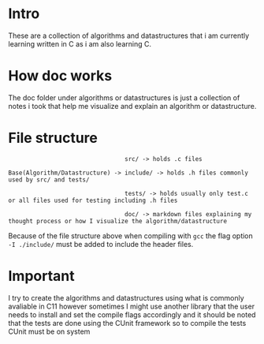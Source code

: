 # Intro

These are a collection of algorithms and datastructures that i am currently learning written in C as i am also learning C.


# How doc works

The doc folder under algorithms or datastructures is just a collection of notes i took that help me visualize and explain an algorithm or datastructure.


# File structure
```
                                 src/ -> holds .c files

Base(Algorithm/Datastructure) -> include/ -> holds .h files commonly used by src/ and tests/

                                 tests/ -> holds usually only test.c or all files used for testing including .h files 

                                 doc/ -> markdown files explaining my thought process or how I visualize the algorithm/datastructure
```

Because of the file structure above when compiling with `gcc` the flag option `-I ./include/` must be added to include the header files.

# Important

I try to create the algorithms and datastructures using what is commonly avaliable in C11 however sometimes I might use another library that the user needs to install and set the compile flags accordingly and it should be noted that the tests are done using the CUnit framework so to compile the tests CUnit must be on system
